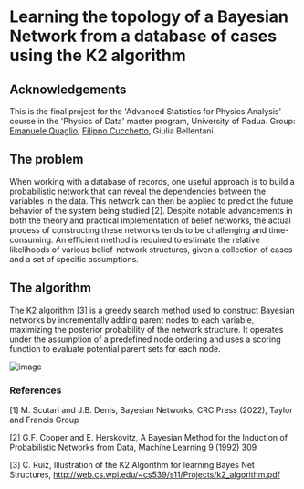 # Learning the topology of a Bayesian Network from a database of cases using the K2 algorithm
## Acknowledgements
This is the final project for the 'Advanced Statistics for Physics Analysis' course in the 'Physics of Data' master program, University of Padua.
Group: <a href=https://github.com/emanuele-quaglio>Emanuele Quaglio</a>, <a href=https://github.com/FilippoCucchetto>Filippo Cucchetto</a>, Giulia Bellentani. 
## The problem
When working with a database of records, one useful approach is to build a probabilistic network that can reveal the dependencies between the variables in the data. This network can then be applied to predict the future behavior of the system being studied [2]. Despite notable advancements in both the theory and practical implementation of belief networks, the actual process of constructing these networks tends to be challenging and time-consuming. An efficient method is required to estimate the relative likelihoods of various belief-network structures, given a collection of cases and a set of specific assumptions.
## The algorithm
The K2 algorithm [3] is a greedy search method used to construct Bayesian networks by incrementally adding parent nodes to each variable, maximizing the posterior probability of the network structure. It operates under the assumption of a predefined node ordering and uses a scoring function to evaluate potential parent sets for each node.

![image](https://github.com/user-attachments/assets/d373edf7-a78d-4a5c-b027-770d59bf35e6)

### References
[1] M. Scutari and J.B. Denis, Bayesian Networks, CRC Press (2022), Taylor and Francis Group

[2] G.F. Cooper and E. Herskovitz, A Bayesian Method for the Induction of Probabilistic Networks from Data,
Machine Learning 9 (1992) 309

[3] C. Ruiz, Illustration of the K2 Algorithm for learning Bayes Net Structures,
http://web.cs.wpi.edu/~cs539/s11/Projects/k2_algorithm.pdf
